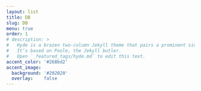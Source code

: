 ```yaml
---
layout: list
title: DB
slug: DB
menu: true
order: 1
# description: >
#   Hyde is a brazen two-column Jekyll theme that pairs a prominent sidebar with uncomplicated content.
#   It’s based on Poole, the Jekyll butler.
#   Open `_featured_tags/hyde.md` to edit this text.
accent_color: '#268bd2'
accent_image:
  background: '#202020'
  overlay:    false
---
```

